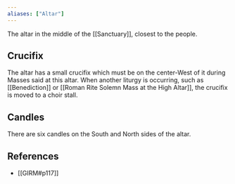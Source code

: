 ```yaml
---
aliases: ["Altar"]
---
```

The altar in the middle of the [[Sanctuary]], closest to the people.

## Crucifix
The altar has a small crucifix which must be on the center-West of it during Masses said at this altar. When another liturgy is occurring, such as [[Benediction]] or [[Roman Rite Solemn Mass at the High Altar]], the crucifix is moved to a choir stall.

## Candles
There are six candles on the South and North sides of the altar.

## References
- [[GIRM#p117]]
